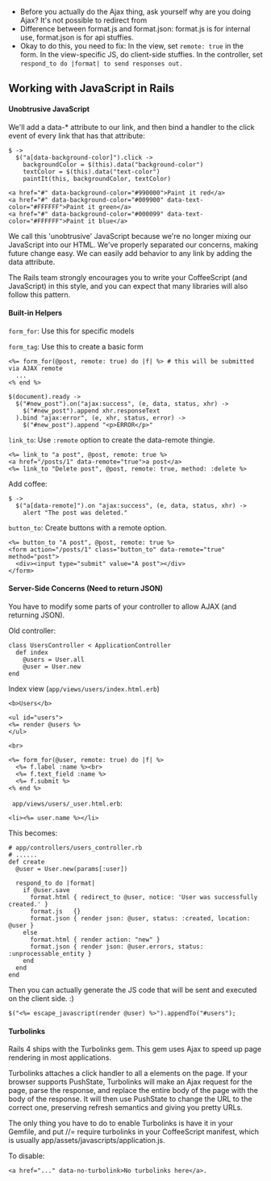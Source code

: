 * Before you actually do the Ajax thing, ask yourself why are you doing Ajax? It's not possible to redirect from 
* Difference between format.js and format.json: format.js is for internal use, format.json is for api stuffies.
* Okay to do this, you need to fix: In the view, set `remote: true` in the form. In the view-specific JS, do client-side stuffies. In the controller, set `respond_to do |format| to send responses out.`

## Working with JavaScript in Rails

#### Unobtrusive JavaScript

We'll add a data-* attribute to our link, and then bind a handler to the click event of every link that has that attribute:

	$ ->
	  $("a[data-background-color]").click ->
	    backgroundColor = $(this).data("background-color")
	    textColor = $(this).data("text-color")
	    paintIt(this, backgroundColor, textColor)

	<a href="#" data-background-color="#990000">Paint it red</a>
	<a href="#" data-background-color="#009900" data-text-color="#FFFFFF">Paint it green</a>
	<a href="#" data-background-color="#000099" data-text-color="#FFFFFF">Paint it blue</a>

We call this 'unobtrusive' JavaScript because we're no longer mixing our JavaScript into our HTML. We've properly separated our concerns, making future change easy. We can easily add behavior to any link by adding the data attribute. 

The Rails team strongly encourages you to write your CoffeeScript (and JavaScript) in this style, and you can expect that many libraries will also follow this pattern.

#### Built-in Helpers

`form_for`: Use this for specific models

`form_tag`: Use this to create a basic form

	<%= form_for(@post, remote: true) do |f| %> # this will be submitted via AJAX remote
	  ...
	<% end %>

	$(document).ready ->
	  $("#new_post").on("ajax:success", (e, data, status, xhr) ->
	    $("#new_post").append xhr.responseText
	  ).bind "ajax:error", (e, xhr, status, error) ->
	    $("#new_post").append "<p>ERROR</p>"

`link_to`: Use `:remote` option to create the data-remote thingie.

	<%= link_to "a post", @post, remote: true %>
	<a href="/posts/1" data-remote="true">a post</a>
	<%= link_to "Delete post", @post, remote: true, method: :delete %>

Add coffee:

	$ ->
	  $("a[data-remote]").on "ajax:success", (e, data, status, xhr) ->
	    alert "The post was deleted."

`button_to`: Create buttons with a remote option.

	<%= button_to "A post", @post, remote: true %>
	<form action="/posts/1" class="button_to" data-remote="true" method="post">
	  <div><input type="submit" value="A post"></div>
	</form>

####  Server-Side Concerns (Need to return JSON)

You have to modify some parts of your controller to allow AJAX (and returning JSON).

Old controller:

	class UsersController < ApplicationController
	  def index
	    @users = User.all
	    @user = User.new
	end

Index view (`app/views/users/index.html.erb`)

	<b>Users</b>
	 
	<ul id="users">
	<%= render @users %>
	</ul>
	 
	<br>
	 
	<%= form_for(@user, remote: true) do |f| %>
	  <%= f.label :name %><br>
	  <%= f.text_field :name %>
	  <%= f.submit %>
	<% end %>

` app/views/users/_user.html.erb`:

	<li><%= user.name %></li>

This becomes:

	# app/controllers/users_controller.rb
	# ......
	def create
	  @user = User.new(params[:user])
	 
	  respond_to do |format|
	    if @user.save
	      format.html { redirect_to @user, notice: 'User was successfully created.' }
	      format.js   {}
	      format.json { render json: @user, status: :created, location: @user }
	    else
	      format.html { render action: "new" }
	      format.json { render json: @user.errors, status: :unprocessable_entity }
	    end
	  end
	end

Then you can actually generate the JS code that will be sent and executed on the client side. :)

	$("<%= escape_javascript(render @user) %>").appendTo("#users");

#### Turbolinks

Rails 4 ships with the Turbolinks gem. This gem uses Ajax to speed up page rendering in most applications.

Turbolinks attaches a click handler to all a elements on the page. If your browser supports PushState, Turbolinks will make an Ajax request for the page, parse the response, and replace the entire body of the page with the body of the response. It will then use PushState to change the URL to the correct one, preserving refresh semantics and giving you pretty URLs.

The only thing you have to do to enable Turbolinks is have it in your Gemfile, and put //= require turbolinks in your CoffeeScript manifest, which is usually app/assets/javascripts/application.js.

To disable:

	<a href="..." data-no-turbolink>No turbolinks here</a>.






















